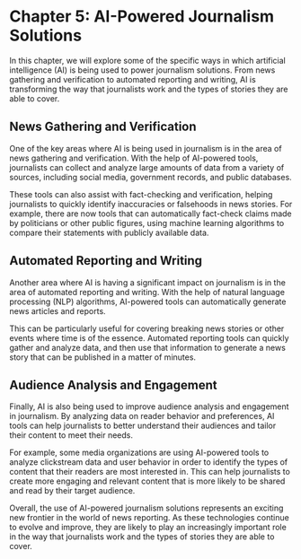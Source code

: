 Chapter 5: AI-Powered Journalism Solutions
==========================================

In this chapter, we will explore some of the specific ways in which artificial intelligence (AI) is being used to power journalism solutions. From news gathering and verification to automated reporting and writing, AI is transforming the way that journalists work and the types of stories they are able to cover.

News Gathering and Verification
-------------------------------

One of the key areas where AI is being used in journalism is in the area of news gathering and verification. With the help of AI-powered tools, journalists can collect and analyze large amounts of data from a variety of sources, including social media, government records, and public databases.

These tools can also assist with fact-checking and verification, helping journalists to quickly identify inaccuracies or falsehoods in news stories. For example, there are now tools that can automatically fact-check claims made by politicians or other public figures, using machine learning algorithms to compare their statements with publicly available data.

Automated Reporting and Writing
-------------------------------

Another area where AI is having a significant impact on journalism is in the area of automated reporting and writing. With the help of natural language processing (NLP) algorithms, AI-powered tools can automatically generate news articles and reports.

This can be particularly useful for covering breaking news stories or other events where time is of the essence. Automated reporting tools can quickly gather and analyze data, and then use that information to generate a news story that can be published in a matter of minutes.

Audience Analysis and Engagement
--------------------------------

Finally, AI is also being used to improve audience analysis and engagement in journalism. By analyzing data on reader behavior and preferences, AI tools can help journalists to better understand their audiences and tailor their content to meet their needs.

For example, some media organizations are using AI-powered tools to analyze clickstream data and user behavior in order to identify the types of content that their readers are most interested in. This can help journalists to create more engaging and relevant content that is more likely to be shared and read by their target audience.

Overall, the use of AI-powered journalism solutions represents an exciting new frontier in the world of news reporting. As these technologies continue to evolve and improve, they are likely to play an increasingly important role in the way that journalists work and the types of stories they are able to cover.
